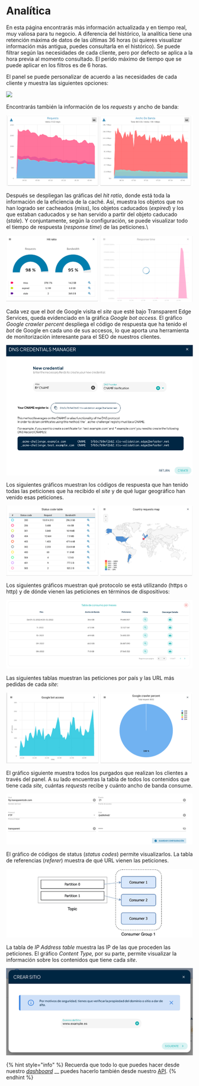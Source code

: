 # Analítica

En esta página encontrarás más información actualizada y en tiempo real, muy valiosa para tu negocio. A diferencia del histórico, la analítica tiene una retención máxima de datos de las últimas 36 horas (si quieres visualizar información más antigua, puedes consultarla en el histórico). Se puede filtrar según las necesidades de cada cliente, pero por defecto se aplica a la hora previa al momento consultado. El perido máximo de tiempo que se puede aplicar en los filtros es de 6 horas.&#x20;

El panel se puede personalizar de acuerdo a las necesidades de cada cliente y muestra las siguientes opciones:

![](<../../.gitbook/assets/Captura de pantalla 2020-06-09 a las 14.29.26.png>)

Encontrarás también la información de los _requests_ y ancho de banda:

![](<../../.gitbook/assets/image (1) (1).png>)

Después se despliegan las gráficas del _hit ratio_, donde está toda la información de la eficiencia de la caché. Así, muestra los objetos que no han logrado ser cacheados (_miss_), los objetos caducados (_expired_) y los que estaban caducados y se han servido a partir del objeto caducado (_stale_). Y conjuntamente, según la configuración, se puede visualizar todo el tiempo de respuesta (_response time_) de las peticiones.\


![](<../../.gitbook/assets/image (3) (1).png>)

Cada vez que el _bot_ de Google visita el _site_ que esté bajo Transparent Edge Services, queda evidenciado en la gráfica _Google bot access._ El gráfico _Google crawler percent_ despliega el código de respuesta que ha tenido el _bot_ de Google en cada uno de sus accesos, lo que aporta una herramienta de monitorización interesante para el SEO de nuestros clientes.

![](<../../.gitbook/assets/image (4).png>)

Los siguientes gráficos muestran los códigos de respuesta que han tenido todas las peticiones que ha recibido el _site_ y de qué lugar geográfico han venido esas peticiones.

![](<../../.gitbook/assets/image (5) (1).png>)

Los siguientes gráficos muestran qué protocolo se está utilizando (https o http) y de dónde vienen las peticiones en términos de dispositivos:

![](<../../.gitbook/assets/image (6).png>)

Las siguientes tablas muestran las peticiones por país y las URL más pedidas de cada _site_:

![](<../../.gitbook/assets/image (7).png>)

El gráfico siguiente muestra todos los purgados que realizan los clientes a través del panel. A su lado encuentras la tabla de todos los contenidos que tiene cada _site,_ cuántas _requests_ recibe y cuánto ancho de banda consume.

![](<../../.gitbook/assets/image (8).png>)

El gráfico de códigos de status (_status codes_) permite visualizarlos. La tabla de referencias (_referer_) muestra de qué URL vienen las peticiones.

![](<../../.gitbook/assets/image (9).png>)

La tabla de _IP Address table_ muestra las IP de las que proceden las peticiones. El gráfico _Content Type,_ por su parte, permite visualizar la información sobre los contenidos que tiene cada _site_.

![](<../../.gitbook/assets/image (10).png>)



{% hint style="info" %}
Recuerda que todo lo que puedes hacer desde nuestro [_dashboard_](https://dashboard.transparetncdn.com) __ puedes hacerlo también desde nuestro [API](../faq/glosario/api.md).
{% endhint %}
